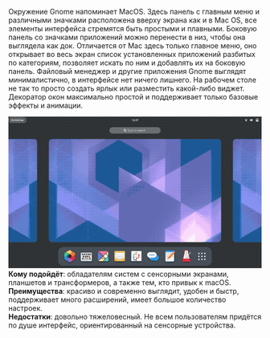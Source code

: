 Окружение Gnome напоминает MacOS. Здесь панель с главным меню и различными значками расположена вверху экрана как и в Mac OS, все элементы интерфейса стремятся быть простыми и плавными. Боковую панель со значками приложений можно перенести в низ, чтобы она выглядела как док. Отличается от Mac здесь только главное меню, оно открывает во весь экран список установленных приложений разбитых по категориям, позволяет искать по ним и добавлять их на боковую панель. Файловый менеджер и другие приложения Gnome выглядят минималистично, в интерфейсе нет ничего лишнего. На рабочем столе не так то просто создать ярлык или разместить какой-либо виджет. Декоратор окон максимально простой и поддерживает только базовые эффекты и анимации.


![image.png](../images/obolochka-gnome_1.png)  
**Кому подойдёт**: обладателям систем с сенсорными экранами, планшетов и трансформеров, а также тем, кто привык к macOS.  
**Преимущества**: красиво и современно выглядит, удобен и быстр, поддерживает много расширений, имеет большое количество настроек.  
**Недостатки**: довольно тяжеловесный. Не всем пользователям придётся по душе интерфейс, ориентированный на сенсорные устройства.

